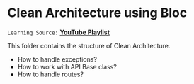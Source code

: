 # Clean Architecture using Bloc

`Learning Source:` [**YouTube Playlist**](https://youtube.com/playlist?list=PLFyjjoCMAPtwDIkbjoXNzZhVMOkLPjROx&si=wcXF3B1PWR7r6TaD)

This folder contains the structure of Clean Architecture.
- How to handle exceptions?
- How to work with API Base class?
- How to handle routes?